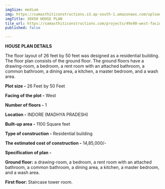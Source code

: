 ```yaml
---
imgSize: medium
img: https://samasthiticonstructions.s3.ap-south-1.amazonaws.com/uploads/copy-of-harshit-ji-hostel-mahalaxmi-nagar_page-0001.jpg
imgTitle: 30X50 HOUSE PLAN
tile_url: https://samasthiticonstructions.com/projects/49x90-west-facing-bungalow/
published: false

---
```

**HOUSE PLAN DETAILS**

The floor layout of 26 feet by 50 feet was designed as a residential building. The floor plan consists of the ground floor. The ground floors have a drawing-room, a bedroom, a rent room with an attached bathroom, a common bathroom, a dining area, a kitchen, a master bedroom, and a wash area.

**Plot size -** 26 Feet by 50 Feet

**Facing of the plot -** West

**Number of floors -** 1

**Location -** INDORE (MADHYA PRADESH)

**Built-up area -** 1100 Square feet

**Type of construction -** Residential building

**The estimated cost of construction -** 14,85,000/-

**Specification of plan -**

**Ground floor:** a drawing-room, a bedroom, a rent room with an attached bathroom, a common bathroom, a dining area, a kitchen, a master bedroom, and a wash area.

**First floor:** Staircase tower room.